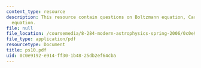 ```yaml
---
content_type: resource
description: This resource contain questions on Boltzmann equation, Cartesian Jeans
  equation.
file: null
file_location: /coursemedia/8-284-modern-astrophysics-spring-2006/0c0e9192e914ff301b4825db2ef64cba_ps10.pdf
file_type: application/pdf
resourcetype: Document
title: ps10.pdf
uid: 0c0e9192-e914-ff30-1b48-25db2ef64cba
---
```

